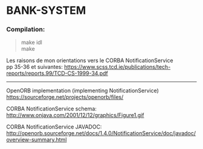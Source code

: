 # BANK-SYSTEM

### Compilation:
> make idl  
> make  

Les raisons de mon orientations vers le CORBA NotificationService  
pp 35-36 et suivantes: https://www.scss.tcd.ie/publications/tech-reports/reports.99/TCD-CS-1999-34.pdf

_______________
OpenORB implementation (implementing NotificationService)  
https://sourceforge.net/projects/openorb/files/  

CORBA NotificationService schema:  
http://www.onjava.com/2001/12/12/graphics/Figure1.gif

CORBA NotificationService JAVADOC:  
http://openorb.sourceforge.net/docs/1.4.0/NotificationService/doc/javadoc/overview-summary.html  

